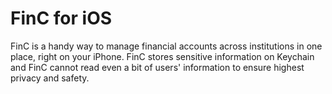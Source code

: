 # FinC for iOS

FinC is a handy way to manage financial accounts across institutions in one place, right on your iPhone. FinC stores sensitive information on Keychain and FinC cannot read even a bit of users' information to ensure highest privacy and safety.
